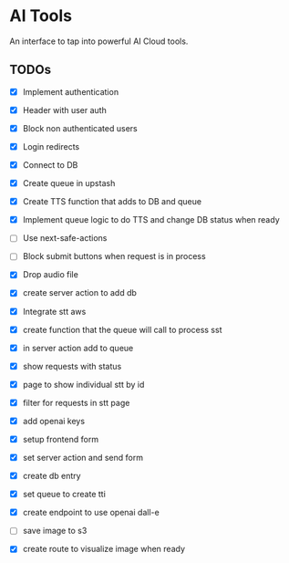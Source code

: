 # AI Tools

An interface to tap into powerful AI Cloud tools.

## TODOs

- [x] Implement authentication
- [x] Header with user auth
- [x] Block non authenticated users
- [x] Login redirects
- [x] Connect to DB
- [x] Create queue in upstash
- [x] Create TTS function that adds to DB and queue
- [x] Implement queue logic to do TTS and change DB status when ready

- [ ] Use next-safe-actions
- [ ] Block submit buttons when request is in process

- [x] Drop audio file
- [x] create server action to add db
- [x] Integrate stt aws
- [x] create function that the queue will call to process sst
- [x] in server action add to queue
- [x] show requests with status
- [x] page to show individual stt by id
- [x] filter for requests in stt page

- [x] add openai keys
- [x] setup frontend form
- [x] set server action and send form
- [x] create db entry
- [x] set queue to create tti
- [x] create endpoint to use openai dall-e
- [ ] save image to s3
- [x] create route to visualize image when ready
